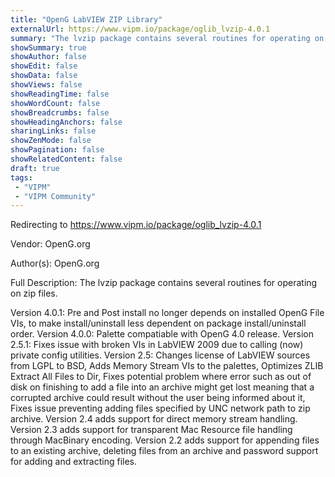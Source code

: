 ```yaml
---
title: "OpenG LabVIEW ZIP Library"
externalUrl: https://www.vipm.io/package/oglib_lvzip-4.0.1
summary: "The lvzip package contains several routines for operating on zip files."
showSummary: true
showAuthor: false
showEdit: false
showData: false
showViews: false
showReadingTime: false
showWordCount: false
showBreadcrumbs: false
showHeadingAnchors: false
sharingLinks: false
showZenMode: false
showPagination: false
showRelatedContent: false
draft: true
tags:
 - "VIPM"
 - "VIPM Community"
---
```


Redirecting to https://www.vipm.io/package/oglib_lvzip-4.0.1

Vendor: OpenG.org

Author(s): OpenG.org
 
Full Description:
The lvzip package contains several routines for operating on zip files.

Version 4.0.1: Pre and Post install no longer depends on installed OpenG File VIs, to make install/uninstall less dependent on package install/uninstall order.
Version 4.0.0: Palette compatiable with OpenG 4.0 release. 
Version 2.5.1: Fixes issue with broken VIs in LabVIEW 2009 due to calling (now) private config utilities.
Version 2.5: Changes license of LabVIEW sources from LGPL to BSD, Adds Memory Stream VIs to the palettes, Optimizes ZLIB Extract All Files to Dir, Fixes potential problem where error such as out of disk on finishing to add a file into an archive might get lost meaning that a corrupted archive could result without the user being informed about it, Fixes issue preventing adding files specified by UNC network path to zip archive.
Version 2.4 adds support for direct memory stream handling.
Version 2.3 adds support for transparent Mac Resource file handling through MacBinary encoding.
Version 2.2 adds support for appending files to an existing archive, deleting files from an archive and password support for adding and extracting files.